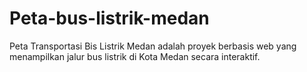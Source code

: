 # Peta-bus-listrik-medan
Peta Transportasi Bis Listrik Medan adalah proyek berbasis web yang menampilkan jalur bus listrik di Kota Medan secara interaktif. 
